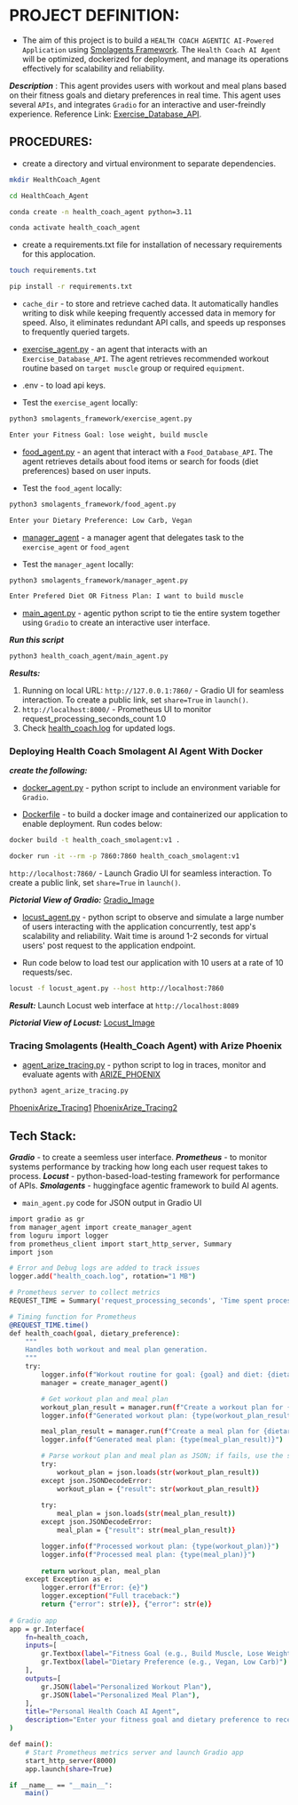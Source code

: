 # PROJECT DEFINITION:

* The aim of this project is to build a ```HEALTH COACH AGENTIC AI-Powered Application``` using [Smolagents Framework](https://huggingface.co/learn/agents-course/unit2/smolagents/introduction). The ```Health Coach AI Agent``` will be optimized, dockerized for deployment, and manage its operations effectively for scalability and reliability.

***Description*** : This agent provides users with workout and meal plans based on their fitness goals and dietary preferences in real time. This agent uses several ```APIs```, and integrates ```Gradio``` for an interactive and user-freindly experience. Reference Link: [Exercise_Database_API](https://exercisedb-api.vercel.app/docs).

## PROCEDURES:

* create a directory and virtual environment to separate dependencies.

```bash
mkdir HealthCoach_Agent

cd HealthCoach_Agent

conda create -n health_coach_agent python=3.11

conda activate health_coach_agent
```

* create a requirements.txt file for installation of necessary requirements for this applocation.

```bash
touch requirements.txt

pip install -r requirements.txt
```

* ```cache_dir``` - to store and retrieve cached data. It automatically handles writing to disk while keeping frequently accessed data in memory for speed. Also, it eliminates redundant API calls, and speeds up responses to frequently queried targets.

* [exercise_agent.py](https://github.com/bluemusk24/HealthCoach_Agent/blob/main/smolagents_framework/exercise_agent.py) - an agent that interacts with an ```Exercise_Database_API```. The agent retrieves recommended workout routine based on ```target muscle``` group or required ```equipment```.

* .env - to load api keys.

* Test the ```exercise_agent``` locally:
```bash
python3 smolagents_framework/exercise_agent.py

Enter your Fitness Goal: lose weight, build muscle
```

* [food_agent.py](https://github.com/bluemusk24/HealthCoach_Agent/blob/main/smolagents_framework/food_agent.py) - an agent that interact with a ```Food_Database_API```. The agent retrieves details about food items or search for foods (diet preferences) based on user inputs.

* Test the ```food_agent``` locally:
```bash
python3 smolagents_framework/food_agent.py

Enter your Dietary Preference: Low Carb, Vegan
```

* [manager_agent](https://github.com/bluemusk24/HealthCoach_Agent/blob/main/smolagents_framework/manager_agent.py) - a manager agent that delegates task to the ```exercise_agent``` or ```food_agent```

* Test the ```manager_agent``` locally:
```bash
python3 smolagents_framework/manager_agent.py

Enter Prefered Diet OR Fitness Plan: I want to build muscle
```

* [main_agent.py](https://github.com/bluemusk24/HealthCoach_Agent/blob/main/smolagents_framework/main_agent.py) - agentic python script to tie the entire system together using ```Gradio``` to create an interactive user interface.

***Run this script***
```bash
python3 health_coach_agent/main_agent.py
```

***Results:***
1. Running on local URL: ```http://127.0.0.1:7860/``` - Gradio UI for seamless interaction. To create a public link, set `share=True` in `launch()`.
2. ```http://localhost:8000/``` - Prometheus UI to monitor request_processing_seconds_count 1.0
3. Check [health_coach.log]() for updated logs.

###  Deploying Health Coach Smolagent AI Agent With Docker

***create the following:***

* [docker_agent.py](https://github.com/bluemusk24/HealthCoach_Agent/blob/main/smolagents_framework/docker_agent.py) - python script to include an environment variable for ```Gradio```.

* [Dockerfile](https://github.com/bluemusk24/HealthCoach_Agent/blob/main/smolagents_framework/Dockerfile) - to build a docker image and containerized our application to enable deployment. Run codes below:
```bash
docker build -t health_coach_smolagent:v1 .

docker run -it --rm -p 7860:7860 health_coach_smolagent:v1
```

```http://localhost:7860/``` - Launch Gradio UI for seamless interaction. To create a public link, set `share=True` in `launch()`.

***Pictorial View of Gradio:*** [Gradio_Image](https://github.com/bluemusk24/HealthCoach_Agent/blob/main/smolagents_framework/gradio.jpeg)

* [locust_agent.py](https://github.com/bluemusk24/HealthCoach_Agent/blob/main/smolagents_framework/locust_agent.py) - python script to observe and simulate a large number of users interacting with the application concurrently, test app's scalability and reliability. Wait time is around 1-2 seconds for virtual users' post request to the application endpoint. 

* Run code below to load test our application with 10 users at a rate of 10 requests/sec.

```bash
locust -f locust_agent.py --host http://localhost:7860
```
***Result:*** Launch Locust web interface at ```http://localhost:8089```

***Pictorial View of Locust:*** [Locust_Image](https://github.com/bluemusk24/HealthCoach_Agent/blob/main/smolagents_framework/locust_img.jpeg)

### Tracing Smolagents (Health_Coach Agent) with Arize Phoenix

* [agent_arize_tracing.py](https://github.com/bluemusk24/HealthCoach_Agent/blob/main/smolagents_framework/agent_arize_tracing.py) - python script to log in traces, monitor and evaluate agents with [ARIZE_PHOENIX](https://phoenix.arize.com/)
```bash 
python3 agent_arize_tracing.py
```
[PhoenixArize_Tracing1](https://github.com/bluemusk24/HealthCoach_Agent/blob/main/smolagents_framework/app.phoenix.arize.com.jpeg) 
[PhoenixArize_Tracing2](https://github.com/bluemusk24/HealthCoach_Agent/blob/main/smolagents_framework/app.phoenix.arize.jpeg)


## Tech Stack:
***Gradio*** - to create a seemless user interface.
***Prometheus*** - to monitor systems performance by tracking how long each user request takes to process.
***Locust*** - python-based-load-testing framework for performance of APIs.
***Smolagents*** - huggingface agentic framework to build AI agents.


* ```main_agent.py``` code for JSON output in Gradio UI

```bash
import gradio as gr
from manager_agent import create_manager_agent
from loguru import logger
from prometheus_client import start_http_server, Summary
import json

# Error and Debug logs are added to track issues
logger.add("health_coach.log", rotation="1 MB")

# Prometheus server to collect metrics
REQUEST_TIME = Summary('request_processing_seconds', 'Time spent processing request')

# Timing function for Prometheus
@REQUEST_TIME.time()  
def health_coach(goal, dietary_preference):
    """
    Handles both workout and meal plan generation.
    """
    try:
        logger.info(f"Workout routine for goal: {goal} and diet: {dietary_preference}")
        manager = create_manager_agent()

        # Get workout plan and meal plan
        workout_plan_result = manager.run(f"Create a workout plan for {goal}")
        logger.info(f"Generated workout plan: {type(workout_plan_result)}")

        meal_plan_result = manager.run(f"Create a meal plan for {dietary_preference}")
        logger.info(f"Generated meal plan: {type(meal_plan_result)}")

        # Parse workout plan and meal plan as JSON; if fails, use the string representation
        try:
            workout_plan = json.loads(str(workout_plan_result))
        except json.JSONDecodeError:
            workout_plan = {"result": str(workout_plan_result)}
            
        try:
            meal_plan = json.loads(str(meal_plan_result))
        except json.JSONDecodeError:
            meal_plan = {"result": str(meal_plan_result)}

        logger.info(f"Processed workout plan: {type(workout_plan)}")
        logger.info(f"Processed meal plan: {type(meal_plan)}")
        
        return workout_plan, meal_plan
    except Exception as e:
        logger.error(f"Error: {e}")
        logger.exception("Full traceback:")
        return {"error": str(e)}, {"error": str(e)}
    
# Gradio app
app = gr.Interface(
    fn=health_coach,
    inputs=[
        gr.Textbox(label="Fitness Goal (e.g., Build Muscle, Lose Weight)"),
        gr.Textbox(label="Dietary Preference (e.g., Vegan, Low Carb)")
    ],
    outputs=[
        gr.JSON(label="Personalized Workout Plan"),
        gr.JSON(label="Personalized Meal Plan"),
    ],
    title="Personal Health Coach AI Agent",
    description="Enter your fitness goal and dietary preference to receive personalized workout and meal plans"
)

def main():
    # Start Prometheus metrics server and launch Gradio app
    start_http_server(8000)   
    app.launch(share=True)     

if __name__ == "__main__":
    main()
```